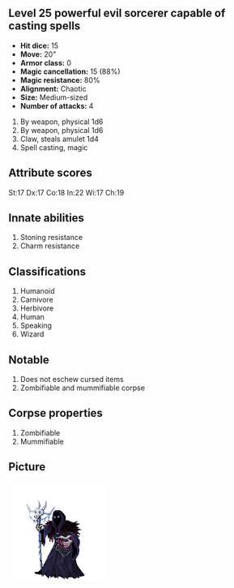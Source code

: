 ## Level 25 powerful evil sorcerer capable of casting spells

- **Hit dice:** 15
- **Move:** 20"
- **Armor class:** 0
- **Magic cancellation:** 15 (88%)
- **Magic resistance:** 80%
- **Alignment:** Chaotic
- **Size:** Medium-sized
- **Number of attacks:** 4
1. By weapon, physical 1d6
2. By weapon, physical 1d6
3. Claw, steals amulet 1d4
4. Spell casting, magic

## Attribute scores

St:17 Dx:17 Co:18 In:22 Wi:17 Ch:19

## Innate abilities

1. Stoning resistance
2. Charm resistance

## Classifications

1. Humanoid
2. Carnivore
3. Herbivore
4. Human
5. Speaking
6. Wizard

## Notable

1. Does not eschew cursed items
2. Zombifiable and mummifiable corpse

## Corpse properties

1. Zombifiable
2. Mummifiable

## Picture

![Dark One](https://github.com/hyvanmielenpelit/GnollHackTileSet/blob/main/Monsters/dark_one/dark_one.png)
